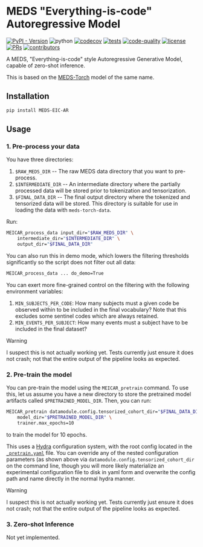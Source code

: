 # MEDS "Everything-is-code" Autoregressive Model

[![PyPI - Version](https://img.shields.io/pypi/v/MEDS-EIC-AR)](https://pypi.org/project/MEDS-EIC-AR/)
![python](https://img.shields.io/badge/-Python_3.12-blue?logo=python&logoColor=white)
[![codecov](https://codecov.io/gh/mmcdermott/MEDS_EIC_AR/graph/badge.svg?token=5RORKQOZF9)](https://codecov.io/gh/mmcdermott/MEDS_EIC_AR)
[![tests](https://github.com/mmcdermott/MEDS_EIC_AR/actions/workflows/tests.yaml/badge.svg)](https://github.com/mmcdermott/MEDS_EIC_AR/actions/workflows/tests.yml)
[![code-quality](https://github.com/mmcdermott/MEDS_EIC_AR/actions/workflows/code-quality-main.yaml/badge.svg)](https://github.com/mmcdermott/MEDS_EIC_AR/actions/workflows/code-quality-main.yaml)
[![license](https://img.shields.io/badge/License-MIT-green.svg?labelColor=gray)](https://github.com/mmcdermott/MEDS_EIC_AR#license)
[![PRs](https://img.shields.io/badge/PRs-welcome-brightgreen.svg)](https://github.com/mmcdermott/MEDS_EIC_AR/pulls)
[![contributors](https://img.shields.io/github/contributors/mmcdermott/MEDS_EIC_AR.svg)](https://github.com/mmcdermott/MEDS_EIC_AR/graphs/contributors)

A MEDS, "Everything-is-code" style Autoregressive Generative Model, capable of zero-shot inference.

This is based on the [MEDS-Torch](https://github.com/Oufattole/meds-torch) model of the same name.

## Installation

```bash
pip install MEDS-EIC-AR
```

## Usage

### 1. Pre-process your data

You have three directories:

1. `$RAW_MEDS_DIR` -- The raw MEDS data directory that you want to pre-process.
2. `$INTERMEDIATE_DIR` -- An intermediate directory where the partially processed data will be stored prior
    to tokenization and tensorization.
3. `$FINAL_DATA_DIR` -- The final output directory where the tokenized and tensorized data will be stored.
    This directory is suitable for use in loading the data with `meds-torch-data`.

Run:

```bash
MEICAR_process_data input_dir="$RAW_MEDS_DIR" \
    intermediate_dir="$INTERMEDIATE_DIR" \
    output_dir="$FINAL_DATA_DIR"
```

You can also run this in demo mode, which lowers the filtering thresholds significantly so the script does not
filter out all data:

```bash
MEICAR_process_data ... do_demo=True
```

You can exert more fine-grained control on the filtering with the following environment variables:

1. `MIN_SUBJECTS_PER_CODE`: How many subjects must a given code be observed within to be included in the
    final vocabulary? Note that this excludes some sentinel codes which are always retained.
2. `MIN_EVENTS_PER_SUBJECT`: How many events must a subject have to be included in the final dataset?

> [!WARNING]
> I suspect this is not actually working yet. Tests currently just ensure it does not crash; not that the
> entire output of the pipeline looks as expected.

### 2. Pre-train the model

You can pre-train the model using the `MEICAR_pretrain` command. To use this, let us assume you have a new
directory to store the pretrained model artifacts called `$PRETRAINED_MODEL_DIR`. Then, you can run:

```bash
MEICAR_pretrain datamodule.config.tensorized_cohort_dir="$FINAL_DATA_DIR" \
    model_dir="$PRETRAINED_MODEL_DIR" \
    trainer.max_epochs=10
```

to train the model for 10 epochs.

This uses a [Hydra](https://hydra.cc/) configuration system, with the root config located in the
[`_pretrain.yaml`](src/MEDS_EIC_AR/configs/_pretrain.yaml) file. You can override any of the nested
configuration parameters (as shown above via `datamodule.config.tensorized_cohort_dir` on the command line,
though you will more likely materialize an experimental configuration file to disk in yaml form and overwrite
the config path and name directly in the normal hydra manner.

> [!WARNING]
> I suspect this is not actually working yet. Tests currently just ensure it does not crash; not that the
> entire output of the pipeline looks as expected.

### 3. Zero-shot Inference

Not yet implemented.
